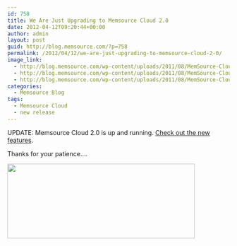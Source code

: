 ```yaml
---
id: 758
title: We Are Just Upgrading to Memsource Cloud 2.0
date: 2012-04-12T09:20:44+00:00
author: admin
layout: post
guid: http://blog.memsource.com/?p=758
permalink: /2012/04/12/we-are-just-upgrading-to-memsource-cloud-2-0/
image_link:
  - http://blog.memsource.com/wp-content/uploads/2011/08/MemSource-Cloud.png
  - http://blog.memsource.com/wp-content/uploads/2011/08/MemSource-Cloud.png
  - http://blog.memsource.com/wp-content/uploads/2011/08/MemSource-Cloud.png
categories:
  - Memsource Blog
tags:
  - Memsource Cloud
  - new release
---
```

UPDATE: Memsource Cloud 2.0 is up and running. [Check out the new features](/memsource-cloud-2-0-arriving-soon/).

Thanks for your patience&#8230;.<!--more-->

[<img class="alignnone  wp-image-759" title="maintenance-window" src="/wp-content/uploads/2012/04/maintenance-window.png" alt="" width="425" height="169" />](/wp-content/uploads/2012/04/maintenance-window.png)